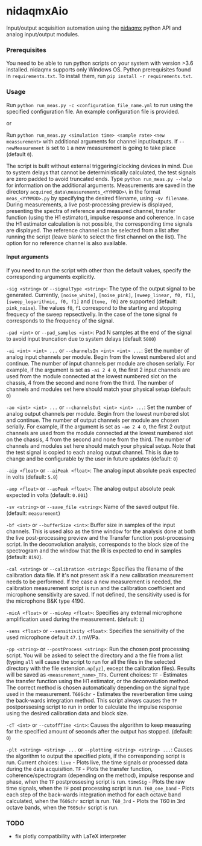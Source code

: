 # nidaqmxAio 

Input/output acquisition automation using the [nidaqmx](https://github.com/ni/nidaqmx-python) python API and analog input/output modules.

### Prerequisites

You need to be able to run python scripts on your system with version >3.6 installed. nidaqmx supports only Windows OS.
Python prerequisites found in `requirements.txt`. To install them, run `pip install -r requirements.txt`.

### Usage
Run `python run_meas.py -c <configuration_file_name.yml` to run using the specified configuration file. An example configuration file is provided.

or

Run `python run_meas.py <simulation time> <sample rate>` `<new meassurement>` with additional arguments for channel input/outputs. If `--newMeasurement` is set to `1` a new measurement is going to take place (default `0`).

The script is built without external triggering/clocking devices in mind. Due to system delays that cannot be deterministically calculated, the test signals are zero padded to avoid truncated ends. Type `python run_meas.py --help` for information on the additional arguments. Measurements are saved in the directory `acquired_data\measurements_<YYMMDD>\` in the format `meas_<YYMMDD>.py` by specifying the desired filename, using `-sv filename`. During measurements, a live post-processing preview is displayed, presenting the spectra of reference and measured channel, transfer function (using the H1 estimator), impulse response and coherence. In case the H1 estimator calculation is not possible, the corresponding time signals are displayed. The reference channel can be selected from a list after running the script (leave blank to select the first channel on the list). The option for no reference channel is also available. 

#### Input arguments

If you need to run the script with other than the default values, specify the corresponding arguments explicitly.

`-sig <string>` or `--signalType <string>`:
The type of the output signal to be generated. Currently, `[noise_white]`, `[noise_pink]`, `[sweep_linear, f0, f1]`, `[sweep_logarithmic, f0, f1]` and `[tone, f0]`  are supported (default: `pink_noise`). The values `f0`, `f1` correspond to the starting and stopping frequecy of the sweep repsectivelly. In the case of the tone signal `f0` corresponds to the frequency of the signal.

`-pad <int>` or `--pad_samples <int>`:
Pad N samples at the end of the signal to avoid input truncation due to system delays (default `5000`)

`-ai <int> <int> ...` or `--channelsIn <int> <int> ...`:
Set the number of analog input channels per module. Begin from the lowest numbered slot and continue. The number of input channels per module are chosen serially. For example, if the argument is set as `-ai 2 4 0`, the first 2 input channels are used from the module connected at the lowest numbered slot on the chassis, 4 from the second and none from the third. The number of channels and modules set here should match your physical setup (default: `0`)

`-ao <int> <int> ...` or `--channelsOut <int> <int> ...`:
Set the number of analog output channels per module. Begin from the lowest numbered slot and continue. The number of output channels per module are chosen serially. For example, if the argument is set as `-ao 2 4 0`, the first 2 output channels are used from the module connected at the lowest numbered slot on the chassis, 4 from the second and none from the third. The number of channels and modules set here should match your physical setup. Note that the test signal is copied to each analog output channel. This is due to change and be configurable by the user in future updates (default: `0`)

`-aip <float>` or `--aiPeak <float>`:
The analog input absolute peak expected in volts (default: `5.0`)

`-aop <float>` or `--aoPeak <float>`:
The analog output absolute peak expected in volts (default: `0.001`)

`-sv <string>` or `--save_file <string>`:
 Name of the saved output file.  (default: `measurement`)

`-bf <int>` or `--bufferSize <int>`:
Buffer size in samples of the input channels. This is used also as the time window for the analysis done at both the live post-processing preview and the Transfer function post-processing script. In the deconvolution analysis, corresponds to the block size of the spectrogram and the window that the IR is expected to end in samples (default: `8192`).

`-cal <string>` or `--calibration <string>`:
Specifies the filename of the calibration data file. If it's not present ask if a new calibration measurement needs to be performed. If the case a new measurement is needed, the calibration measurement script is run and the calibration coefficient and microphone sensitivity are saved. If not defined, the sensitivity used is for the microphone B&K type 4190.

`-micA <float>` or `--micAmp <float>`:
 Specifies any external microphone amplification used during the measurement. (default: `1`)
 
`-sens <float>` or `--sensitivity <float>`:
 Specifies the sensitivity of the used microphone default `47.1` mV/Pa.

`-pp <string>` or `--postProcess <string>`:
Run the chosen post processing script. You will be asked to select the directory and a the file from a list (typing `all` will cause the script to run for all the files in the selected directory with the file extension`.np[yz]`, except the calibration files). Results will be saved as `<measurement_name>_TFs`. Current choices:
`TF` - Estimates the transfer function using the H1 estimator, or the deconvolution method. The correct method is chosen automatically depending on the signal type used in the measurement.
`T60Schr` - Estimates the reverberation time using the back-wards integration method. This script always causes the `TF` postporssesing script to run in order to calculate the impulse response using the desired calibration data and block size.

`-cT <int>` or `--cutoffTime <int>`:
 Causes the algorithm to keep measuring for the specified amount of seconds after the output has stopped. (default: `0`)
 
 `-plt <string> <string> ...` or `--plotting <string> <string> ...`:
  Causes the algorithm to output the specified plots, if the corresponding script is run. Current choices:
  `live` - Plots live, the time signals or processed data during the data acquisition.
  `TF` - Plots the transfer function, coherence/spectrogram (depending on the method), impulse response and phase, when the `TF` postprossesing script is run.
  `timeSig` - Plots the raw time signals, when the `TF` post processing script is run.
  `T60_one_band` - Plots each step of the back-wards integration method for each octave band calculated, when the `T60Schr` script is run.
  `T60_3rd` - Plots the T60 in 3rd octave bands, when the `T60Schr` script is run.


### TODO

* fix plotly compatibility with LaTeX interpreter 
